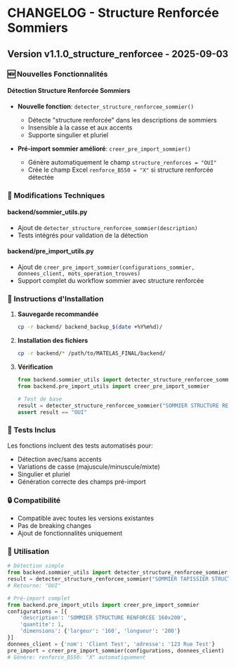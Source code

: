 # CHANGELOG - Structure Renforcée Sommiers
## Version v1.1.0_structure_renforcee - 2025-09-03

### 🆕 Nouvelles Fonctionnalités

#### Détection Structure Renforcée Sommiers
- **Nouvelle fonction**: `detecter_structure_renforcee_sommier()`
  - Détecte "structure renforcée" dans les descriptions de sommiers
  - Insensible à la casse et aux accents
  - Supporte singulier et pluriel
  
- **Pré-import sommier amélioré**: `creer_pre_import_sommier()`
  - Génère automatiquement le champ `structure_renforces = "OUI"`
  - Crée le champ Excel `renforce_B550 = "X"` si structure renforcée détectée

### 🔧 Modifications Techniques

#### backend/sommier_utils.py
- Ajout de `detecter_structure_renforcee_sommier(description)`
- Tests intégrés pour validation de la détection

#### backend/pre_import_utils.py  
- Ajout de `creer_pre_import_sommier(configurations_sommier, donnees_client, mots_operation_trouves)`
- Support complet du workflow sommier avec structure renforcée

### 📝 Instructions d'Installation

1. **Sauvegarde recommandée**
   ```bash
   cp -r backend/ backend_backup_$(date +%Y%m%d)/
   ```

2. **Installation des fichiers**
   ```bash
   cp -r backend/* /path/to/MATELAS_FINAL/backend/
   ```

3. **Vérification**
   ```python
   from backend.sommier_utils import detecter_structure_renforcee_sommier
   from backend.pre_import_utils import creer_pre_import_sommier
   
   # Test de base
   result = detecter_structure_renforcee_sommier("SOMMIER STRUCTURE RENFORCÉE")
   assert result == "OUI"
   ```

### 🧪 Tests Inclus

Les fonctions incluent des tests automatisés pour:
- Détection avec/sans accents
- Variations de casse (majuscule/minuscule/mixte)
- Singulier et pluriel
- Génération correcte des champs pré-import

### 🔒 Compatibilité

- Compatible avec toutes les versions existantes
- Pas de breaking changes
- Ajout de fonctionnalités uniquement

### 🎯 Utilisation

```python
# Détection simple
from backend.sommier_utils import detecter_structure_renforcee_sommier
result = detecter_structure_renforcee_sommier("SOMMIER TAPISSIER STRUCTURE RENFORCÉE")
# Retourne: "OUI"

# Pré-import complet
from backend.pre_import_utils import creer_pre_import_sommier
configurations = [{
    'description': 'SOMMIER STRUCTURE RENFORCÉE 160x200',
    'quantite': 1,
    'dimensions': {'largeur': '160', 'longueur': '200'}
}]
donnees_client = {'nom': 'Client Test', 'adresse': '123 Rue Test'}
pre_import = creer_pre_import_sommier(configurations, donnees_client)
# Génère: renforce_B550: "X" automatiquement
```
